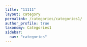 ```yaml
---
title: "11111"
layout: category
permalink: /categories/categories1/
author_profile: true
taxonomy: Categories1
sidebar:
  nav: "categories"
---
```

